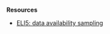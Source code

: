 ---
---

**Resources**

- [ELI5: data availability sampling](https://hackmd.io/@vbuterin/sharding_proposal#ELI5-data-availability-sampling)
